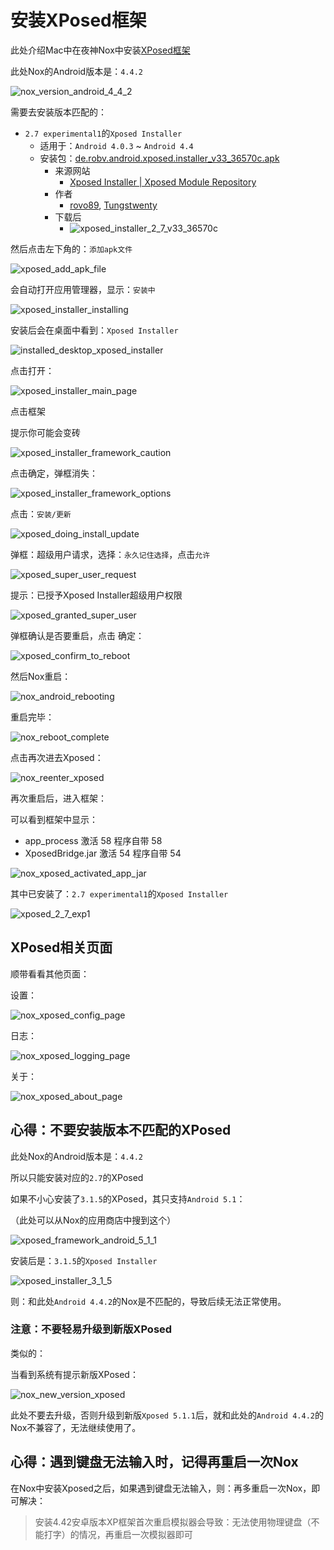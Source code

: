 # 安装XPosed框架

此处介绍Mac中在夜神Nox中安装[XPosed框架](https://book.crifan.org/books/android_re_xposed_framework/website/)

此处Nox的Android版本是：`4.4.2`

![nox_version_android_4_4_2](../../assets/img/nox_version_android_4_4_2.png)

需要去安装版本匹配的：

* `2.7 experimental1`的`Xposed Installer`
  * 适用于：`Android 4.0.3` ~ `Android 4.4`
  * 安装包：[de.robv.android.xposed.installer_v33_36570c.apk](https://dl-xda.xposed.info/modules/de.robv.android.xposed.installer_v33_36570c.apk)
    * 来源网站
      * [Xposed Installer | Xposed Module Repository](https://repo.xposed.info/module/de.robv.android.xposed.installer)
    * 作者
      * [rovo89](https://repo.xposed.info/users/rovo89), [Tungstwenty](https://repo.xposed.info/users/tungstwenty)
    * 下载后
      * ![xposed_installer_2_7_v33_36570c](../../assets/img/xposed_installer_2_7_v33_36570c.png)

然后点击左下角的：`添加apk文件`

![xposed_add_apk_file](../../assets/img/xposed_add_apk_file.jpg)

会自动打开应用管理器，显示：`安装中`

![xposed_installer_installing](../../assets/img/xposed_installer_installing.png)

安装后会在桌面中看到：`Xposed Installer`

![installed_desktop_xposed_installer](../../assets/img/installed_desktop_xposed_installer.jpg)

点击打开：

![xposed_installer_main_page](../../assets/img/xposed_installer_main_page.png)

点击框架

提示你可能会变砖

![xposed_installer_framework_caution](../../assets/img/xposed_installer_framework_caution.png)

点击确定，弹框消失：

![xposed_installer_framework_options](../../assets/img/xposed_installer_framework_options.png)

点击：`安装/更新`

![xposed_doing_install_update](../../assets/img/xposed_doing_install_update.png)

弹框：超级用户请求，选择：`永久记住选择`，点击`允许`

![xposed_super_user_request](../../assets/img/xposed_super_user_request.png)

提示：已授予Xposed Installer超级用户权限

![xposed_granted_super_user](../../assets/img/xposed_granted_super_user.png)

弹框确认是否要重启，点击 确定：

![xposed_confirm_to_reboot](../../assets/img/xposed_confirm_to_reboot.png)

然后Nox重启：

![nox_android_rebooting](../../assets/img/nox_android_rebooting.png)

重启完毕：

![nox_reboot_complete](../../assets/img/nox_reboot_complete.jpg)

点击再次进去Xposed：

![nox_reenter_xposed](../../assets/img/nox_reenter_xposed.png)

再次重启后，进入框架：

可以看到框架中显示：

* app_process 激活 58 程序自带 58
* XposedBridge.jar  激活 54 程序自带 54

![nox_xposed_activated_app_jar](../../assets/img/nox_xposed_activated_app_jar.png)

其中已安装了：`2.7 experimental1`的`Xposed Installer`

![xposed_2_7_exp1](../../assets/img/xposed_2_7_exp1.png)

## XPosed相关页面

顺带看看其他页面：

设置：

![nox_xposed_config_page](../../assets/img/nox_xposed_config_page.png)

日志：

![nox_xposed_logging_page](../../assets/img/nox_xposed_logging_page.png)

关于：

![nox_xposed_about_page](../../assets/img/nox_xposed_about_page.png)

## 心得：不要安装版本不匹配的XPosed

此处Nox的Android版本是：`4.4.2`

所以只能安装对应的`2.7`的XPosed

如果不小心安装了`3.1.5`的XPosed，其只支持`Android 5.1`：

（此处可以从Nox的应用商店中搜到这个）

![xposed_framework_android_5_1_1](../../assets/img/xposed_framework_android_5_1_1.png)

安装后是：`3.1.5`的`Xposed Installer`

![xposed_installer_3_1_5](../../assets/img/xposed_installer_3_1_5.png)

则：和此处`Android 4.4.2`的Nox是不匹配的，导致后续无法正常使用。

### 注意：不要轻易升级到新版XPosed

类似的：

当看到系统有提示新版XPosed：

![nox_new_version_xposed](../../assets/img/nox_new_version_xposed.png)

此处不要去升级，否则升级到新版`Xposed 5.1.1`后，就和此处的`Android 4.4.2`的Nox不兼容了，无法继续使用了。

## 心得：遇到键盘无法输入时，记得再重启一次Nox

在Nox中安装Xposed之后，如果遇到键盘无法输入，则：再多重启一次Nox，即可解决：

> 安装4.42安卓版本XP框架首次重启模拟器会导致：无法使用物理键盘（不能打字）的情况，再重启一次模拟器即可
